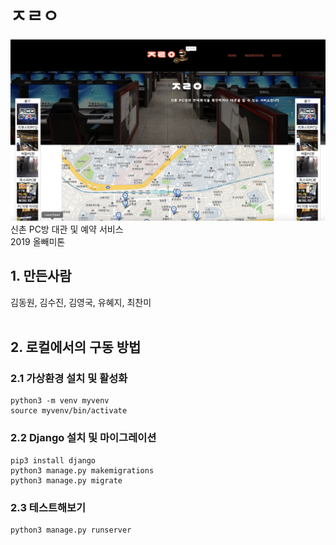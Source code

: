 # ㅈㄹㅇ
![](./mine.png)
신촌 PC방 대관 및 예약 서비스
<br>2019 올빼미톤


## 1. 만든사람
김동원, 김수진, 김영국, 유혜지, 최찬미
<br><br>

## 2. 로컬에서의 구동 방법

### 2.1 가상환경 설치 및 활성화
```
python3 -m venv myvenv
source myvenv/bin/activate
```

### 2.2 Django 설치 및 마이그레이션
```
pip3 install django
python3 manage.py makemigrations 
python3 manage.py migrate 
```

### 2.3 테스트해보기
```
python3 manage.py runserver 
```



